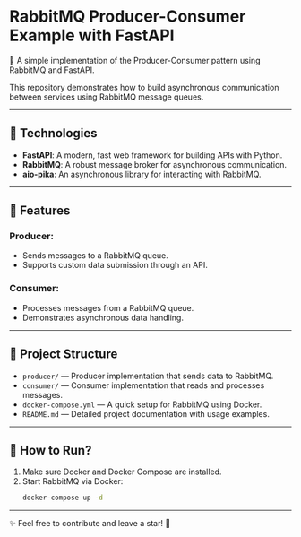 # RabbitMQ Producer-Consumer Example with FastAPI

🚀 A simple implementation of the Producer-Consumer pattern using RabbitMQ and FastAPI.

This repository demonstrates how to build asynchronous communication between services using RabbitMQ message queues.

---

## 🔧 Technologies

- **FastAPI**: A modern, fast web framework for building APIs with Python.
- **RabbitMQ**: A robust message broker for asynchronous communication.
- **aio-pika**: An asynchronous library for interacting with RabbitMQ.

---

## 📜 Features

### Producer:
- Sends messages to a RabbitMQ queue.
- Supports custom data submission through an API.

### Consumer:
- Processes messages from a RabbitMQ queue.
- Demonstrates asynchronous data handling.

---

## 📂 Project Structure

- `producer/` — Producer implementation that sends data to RabbitMQ.
- `consumer/` — Consumer implementation that reads and processes messages.
- `docker-compose.yml` — A quick setup for RabbitMQ using Docker.
- `README.md` — Detailed project documentation with usage examples.

---

## 🚀 How to Run?

1. Make sure Docker and Docker Compose are installed.
2. Start RabbitMQ via Docker:
   ```bash
   docker-compose up -d
   
---

✨ Feel free to contribute and leave a star! 🌟
